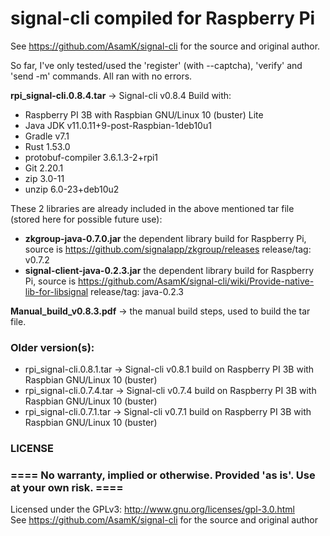 # signal-cli compiled for Raspberry Pi
See https://github.com/AsamK/signal-cli for the source and original author.

So far, I've only tested/used the 'register' (with --captcha), 'verify' and 'send -m' commands.
All ran with no errors.

**rpi_signal-cli.0.8.4.tar**  -> Signal-cli v0.8.4
Build with:
- Raspberry PI 3B with Raspbian GNU/Linux 10 (buster) Lite
- Java JDK v11.0.11+9-post-Raspbian-1deb10u1
- Gradle v7.1
- Rust  1.53.0
- protobuf-compiler 3.6.1.3-2+rpi1
- Git 2.20.1
- zip 3.0-11
- unzip 6.0-23+deb10u2

These 2 libraries are already included in the above mentioned tar file (stored here for possible future use):
- **zkgroup-java-0.7.0.jar** the dependent library build for Raspberry Pi, source is https://github.com/signalapp/zkgroup/releases release/tag: v0.7.2
- **signal-client-java-0.2.3.jar** the dependent library build for Raspberry Pi, source is https://github.com/AsamK/signal-cli/wiki/Provide-native-lib-for-libsignal release/tag: java-0.2.3

**Manual_build_v0.8.3.pdf** -> the manual build steps, used to build the tar file.

### Older version(s):
- rpi_signal-cli.0.8.1.tar -> Signal-cli v0.8.1 build on Raspberry PI 3B with Raspbian GNU/Linux 10 (buster)
- rpi_signal-cli.0.7.4.tar -> Signal-cli v0.7.4 build on Raspberry PI 3B with Raspbian GNU/Linux 10 (buster)
- rpi_signal-cli.0.7.1.tar -> Signal-cli v0.7.1 build on Raspberry PI 3B with Raspbian GNU/Linux 10 (buster)


### LICENSE
### ==== No warranty, implied or otherwise. Provided 'as is'. Use at your own risk. ====
Licensed under the GPLv3: http://www.gnu.org/licenses/gpl-3.0.html<br>
See https://github.com/AsamK/signal-cli for the source and original author
